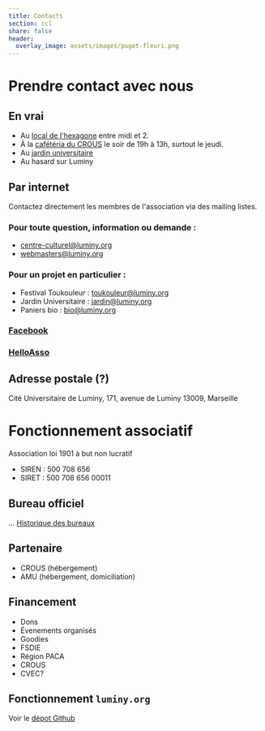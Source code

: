 ```yaml
---
title: Contacts
section: ccl
share: false
header:
  overlay_image: assets/images/puget-fleuri.png
---
```

# Prendre contact avec nous

## En vrai
- Au [local de l'hexagone](https://www.openstreetmap.org/#map=19/43.22934/5.44068) entre midi et 2.
- À la [cafétéria du CROUS](https://www.openstreetmap.org/#map=19/43.23057/5.43949) le soir de 19h à 13h, surtout le jeudi.
- Au [jardin universitaire](https://www.openstreetmap.org/#map=19/43.22942/5.44404)
- Au hasard sur Luminy

## Par internet
Contactez directement les membres de l'association via des mailing listes.

### Pour toute question, information ou demande :
- [centre-culturel@luminy.org](mailto:centre-culturel@luminy.org)
- [webmasters@luminy.org](mailto:webmasters@luminy.org)

### Pour un projet en particulier :
- Festival Toukouleur : [toukouleur@luminy.org](mailto:toukouleur@luminy.org)
- Jardin Universitaire : [jardin@luminy.org](mailto:jardin@luminy.org)
- Paniers bio : [bio@luminy.org](mailto:bio@luminy.org)

### [Facebook](https://www.facebook.com/CCLuminy/)
### [HelloAsso](https://www.helloasso.com/associations/centre-culturel-de-luminy)

## Adresse postale (?)
Cité Universitaire de Luminy,
171, avenue de Luminy
13009, Marseille


# Fonctionnement associatif

Association loi 1901 à but non lucratif
- SIREN : 500 708 656
- SIRET : 500 708 656 00011

## Bureau officiel
...
[Historique des bureaux](/ccl/bureau/)

## Partenaire
- CROUS (hébergement)
- AMU (hébergement, domiciliation)

## Financement
- Dons
- Évenements organisés
- Goodies
- FSDIE
- Région PACA
- CROUS
- CVEC?

## Fonctionnement `luminy.org`
Voir le [dépot Github](https://github.com/perelo/CCL-site/)
